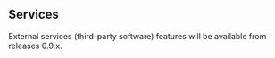 ## Services

External services (third-party software) features will be available from releases 0.9.x.
